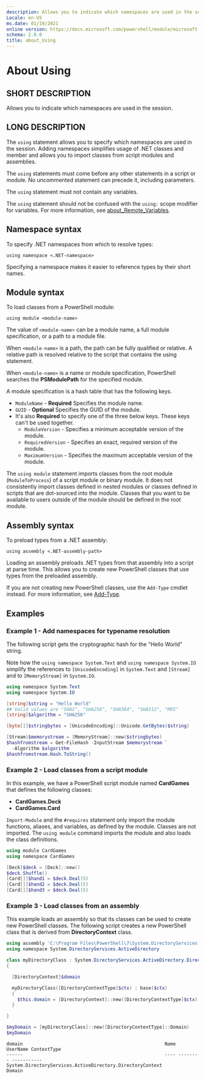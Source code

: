 ```yaml
---
description: Allows you to indicate which namespaces are used in the session.
Locale: en-US
ms.date: 01/19/2021
online version: https://docs.microsoft.com/powershell/module/microsoft.powershell.core/about/about_using?view=powershell-7.2&WT.mc_id=ps-gethelp
schema: 2.0.0
title: about_Using
---
```

# About Using

## SHORT DESCRIPTION
Allows you to indicate which namespaces are used in the session.

## LONG DESCRIPTION

The `using` statement allows you to specify which namespaces are used in the
session. Adding namespaces simplifies usage of .NET classes and member and
allows you to import classes from script modules and assemblies.

The `using` statements must come before any other statements in a script or
module. No uncommented statement can precede it, including parameters.

The `using` statement must not contain any variables.

The `using` statement should not be confused with the `using:` scope modifier
for variables. For more information, see
[about_Remote_Variables](about_Remote_Variables.md).

## Namespace syntax

To specify .NET namespaces from which to resolve types:

```
using namespace <.NET-namespace>
```

Specifying a namespace makes it easier to reference types by their short names.

## Module syntax

To load classes from a PowerShell module:

```
using module <module-name>
```

The value of `<module-name>` can be a module name, a full module specification,
or a path to a module file.

When `<module-name>` is a path, the path can be fully qualified or relative. A
relative path is resolved relative to the script that contains the using
statement.

When `<module-name>` is a name or module specification, PowerShell searches the
**PSModulePath** for the specified module.

A module specification is a hash table that has the following keys.

- `ModuleName` - **Required** Specifies the module name.
- `GUID` - **Optional** Specifies the GUID of the module.
- It's also **Required** to specify one of the three below keys. These keys
  can't be used together.
  - `ModuleVersion` - Specifies a minimum acceptable version of the module.
  - `RequiredVersion` - Specifies an exact, required version of the module.
  - `MaximumVersion` - Specifies the maximum acceptable version of the module.

The `using module` statement imports classes from the root module
(`ModuleToProcess`) of a script module or binary module. It does not
consistently import classes defined in nested modules or classes defined in
scripts that are dot-sourced into the module. Classes that you want to be
available to users outside of the module should be defined in the root module.

## Assembly syntax

To preload types from a .NET assembly:

```
using assembly <.NET-assembly-path>
```

Loading an assembly preloads .NET types from that assembly into a script at
parse time. This allows you to create new PowerShell classes that use types
from the preloaded assembly.

If you are not creating new PowerShell classes, use the `Add-Type` cmdlet
instead. For more information, see
[Add-Type](xref:Microsoft.PowerShell.Utility.Add-Type).

## Examples

### Example 1 - Add namespaces for typename resolution

The following script gets the cryptographic hash for the "Hello World" string.

Note how the `using namespace System.Text` and `using namespace System.IO`
simplify the references to `[UnicodeEncoding]` in `System.Text` and `[Stream]`
and to `[MemoryStream]` in `System.IO`.

```powershell
using namespace System.Text
using namespace System.IO

[string]$string = "Hello World"
## Valid values are "SHA1", "SHA256", "SHA384", "SHA512", "MD5"
[string]$algorithm = "SHA256"

[byte[]]$stringbytes = [UnicodeEncoding]::Unicode.GetBytes($string)

[Stream]$memorystream = [MemoryStream]::new($stringbytes)
$hashfromstream = Get-FileHash -InputStream $memorystream `
  -Algorithm $algorithm
$hashfromstream.Hash.ToString()
```

### Example 2 - Load classes from a script module

In this example, we have a PowerShell script module named **CardGames** that
defines the following classes:

- **CardGames.Deck**
- **CardGames.Card**

`Import-Module` and the `#requires` statement only import the module functions,
aliases, and variables, as defined by the module. Classes are not imported. The
`using module` command imports the module and also loads the class definitions.

```powershell
using module CardGames
using namespace CardGames

[Deck]$deck = [Deck]::new()
$deck.Shuffle()
[Card[]]$hand1 = $deck.Deal(5)
[Card[]]$hand2 = $deck.Deal(5)
[Card[]]$hand3 = $deck.Deal(5)
```

### Example 3 - Load classes from an assembly

This example loads an assembly so that its classes can be used to create new
PowerShell classes. The following script creates a new PowerShell class that is
derived from **DirectoryContext** class.

```powershell
using assembly 'C:\Program Files\PowerShell\7\System.DirectoryServices.dll'
using namespace System.DirectoryServices.ActiveDirectory

class myDirectoryClass : System.DirectoryServices.ActiveDirectory.DirectoryContext
{

  [DirectoryContext]$domain

  myDirectoryClass([DirectoryContextType]$ctx) : base($ctx)
  {
    $this.domain = [DirectoryContext]::new([DirectoryContextType]$ctx)
  }

}

$myDomain = [myDirectoryClass]::new([DirectoryContextType]::Domain)
$myDomain
```

```Output
domain                                                    Name UserName ContextType
------                                                    ---- -------- -----------
System.DirectoryServices.ActiveDirectory.DirectoryContext                    Domain
```
